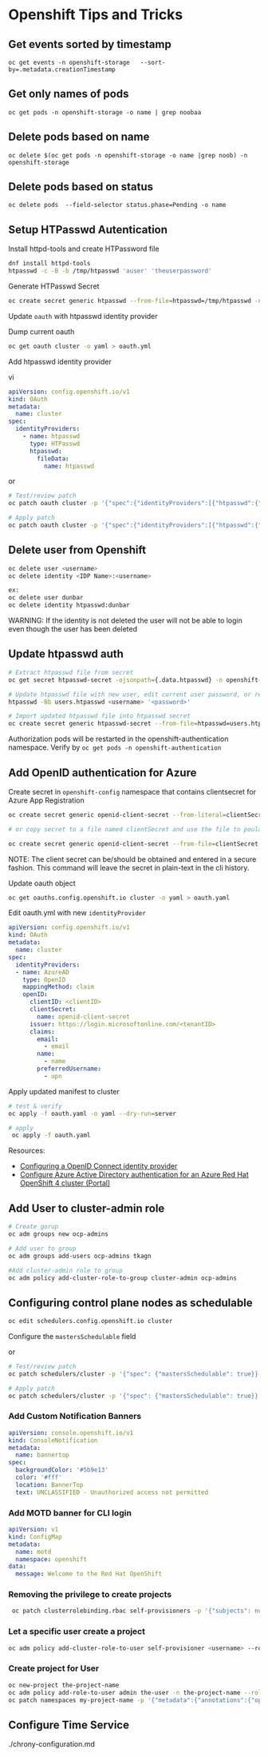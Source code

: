 # Openshift Tips and Tricks

## Get events sorted by timestamp

``` oc get events -n openshift-storage   --sort-by=.metadata.creationTimestamp ```

## Get only names of pods

``` oc get pods -n openshift-storage -o name | grep noobaa ```

## Delete pods based on name

``` oc delete $(oc get pods -n openshift-storage -o name |grep noob) -n openshift-storage ```

## Delete pods based on status
``` oc delete pods  --field-selector status.phase=Pending -o name ```

## Setup HTPasswd Autentication

Install httpd-tools and create HTPassword file

```bash
dnf install httpd-tools
htpasswd -c -B -b /tmp/htpasswd 'auser' 'theuserpassword'
```

Generate HTPasswd Secret

```bash
oc create secret generic htpasswd --from-file=htpasswd=/tmp/htpasswd -n openshift-config
```

Update `oauth` with htpasswd identity provider

Dump current oauth
```bash
oc get oauth cluster -o yaml > oauth.yml
```
Add htpasswd identity provider

vi
```yaml
apiVersion: config.openshift.io/v1
kind: OAuth
metadata:
  name: cluster
spec: 
  identityProviders:
    - name: htpasswd
      type: HTPasswd
      htpasswd:
        fileData:
          name: htpasswd
```
or 

```bash
# Test/review patch
oc patch oauth cluster -p '{"spec":{"identityProviders":[{"htpasswd":{"fileData":{"name":"htpasswd"}},"name":"htpasswd","type":"HTPasswd"}]}}' --type=merge --dry-run=server -o yaml

# Apply patch
oc patch oauth cluster -p '{"spec":{"identityProviders":[{"htpasswd":{"fileData":{"name":"htpasswd"}},"name":"htpasswd","type":"HTPasswd"}]}}' --type=merge

```
## Delete user from Openshift

```bash
oc delete user <username>
oc delete identity <IDP Name>:<username>

ex:
oc delete user dunbar
oc delete identity htpasswd:dunbar   
```

WARNING: If the identity is not deleted the user will not be able to login even though the user has been deleted

## Update htpasswd auth

```bash
# Extract htpasswd file from secret
oc get secret htpasswd-secret -ojsonpath={.data.htpasswd} -n openshift-config | base64 --decode > users.htpasswd

# Update htpasswd file with new user, edit current user password, or remove user
htpasswd -Bb users.htpasswd <username> '<password>'

# Import updated htpasswd file into htpasswd secret
oc create secret generic htpasswd-secret --from-file=htpasswd=users.htpasswd --dry-run=client -o yaml -n openshift-config | oc replace -f -
```

Authorization pods will be restarted in the openshift-authentication namespace.
Verify by `oc get pods -n openshift-authentication`

## Add OpenID authentication for Azure

Create secret in `openshift-config` namespace that contains clientsecret for Azure App Registration

```bash
oc create secret generic openid-client-secret --from-literal=clientSecret=<secret> -n openshift-config

# or copy secret to a file named clientSecret and use the file to poulated the clientSecret key

oc create secret generic openid-client-secret --from-file=clientSecret -n openshift-config
```

NOTE: The client secret can be/should be obtained and entered in a secure fashion. This command will leave the secret
in plain-text in the cli history.

Update oauth object

```bash
oc get oauths.config.openshift.io cluster -o yaml > oauth.yaml
```

Edit oauth.yml with new `identityProvider`

```yaml
apiVersion: config.openshift.io/v1
kind: OAuth
metadata:
  name: cluster
spec:
  identityProviders:
  - name: AzureAD
    type: OpenID
    mappingMethod: claim
    openID:
      clientID: <clientID>
      clientSecret:
        name: openid-client-secret
      issuer: https://login.microsoftonline.com/<tenantID>
      claims:
        email:
          - email
        name:
          - name
        preferredUsername:
          - upn
```

Apply updated manifest to cluster

```bash
# test & verify 
oc apply -f oauth.yaml -o yaml --dry-run=server

# apply
 oc apply -f oauth.yaml
```

Resources:

- [Configuring a OpenID Connect identity provider](https://docs.openshift.com/container-platform/4.7/authentication/identity_providers/configuring-oidc-identity-provider.html)
- [Configure Azure Active Directory authentication for an Azure Red Hat OpenShift 4 cluster (Portal)](https://docs.microsoft.com/en-us/azure/openshift/configure-azure-ad-ui)

## Add User to cluster-admin role

```bash
# Create gorup
oc adm groups new ocp-admins

# Add user to group
oc adm groups add-users ocp-admins tkagn

#Add cluster-admin role to group
oc adm policy add-cluster-role-to-group cluster-admin ocp-admins
```


## Configuring control plane nodes as schedulable

```bash
oc edit schedulers.config.openshift.io cluster 
```
Configure the `mastersSchedulable` field

or 

```bash
# Test/review patch
oc patch schedulers/cluster -p '{"spec": {"mastersSchedulable": true}}' --type=merge --dry-run=server -o yaml

# Apply patch
oc patch schedulers/cluster -p '{"spec": {"mastersSchedulable": true}}' --type=merge
```

### Add Custom Notification Banners

```yaml
apiVersion: console.openshift.io/v1
kind: ConsoleNotification
metadata:
  name: bannertop
spec:
  backgroundColor: '#5b9e13'
  color: '#fff'
  location: BannerTop
  text: UNCLASSIFIED - Unauthorized access not permitted
```

### Add MOTD banner for CLI login

```yaml
apiVersion: v1
kind: ConfigMap
metadata:
  name: motd
  namespace: openshift
data:
  message: Welcome to the Red Hat OpenShift
```


### Removing the privilege to create projects
```bash
 oc patch clusterrolebinding.rbac self-provisioners -p '{"subjects": null}'
```

### Let a specific user create a project
```bash
oc adm policy add-cluster-role-to-user self-provisioner <username> --rolebinding-name='self-provisioners'
```

### Create project for User
```bash
oc new-project the-project-name
oc adm policy add-role-to-user admin the-user -n the-project-name --rolebinding-name='admin'
oc patch namespaces my-project-name -p '{"metadata":{"annotations":{"openshift.io/requester": "the-user"}}}'
```

## Configure Time Service

./chrony-configuration.md

